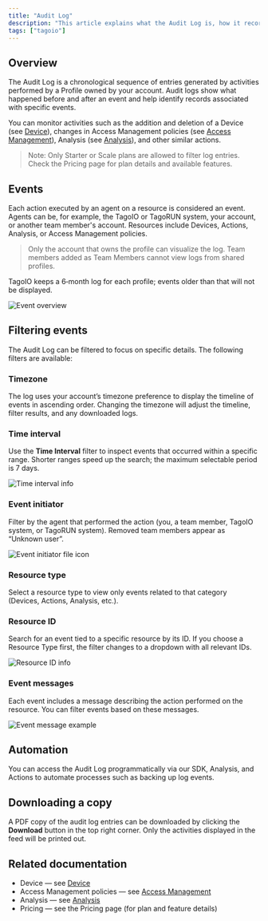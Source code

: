 ```yaml
---
title: "Audit Log"
description: "This article explains what the Audit Log is, how it records chronological activity from user Profiles, and what types of events you can monitor. It also notes plan restrictions for filtering log entries."
tags: ["tagoio"]
---
```

## Overview

The Audit Log is a chronological sequence of entries generated by activities performed by a Profile owned by your account. Audit logs show what happened before and after an event and help identify records associated with specific events.

You can monitor activities such as the addition and deletion of a Device (see [Device](../devices/devices)), changes in Access Management policies (see [Access Management](../security/access-management)), Analysis (see [Analysis](../analysis/analysis-overview)), and other similar actions.

> Note: Only Starter or Scale plans are allowed to filter log entries. Check the Pricing page for plan details and available features.

## Events

Each action executed by an agent on a resource is considered an event. Agents can be, for example, the TagoIO or TagoRUN system, your account, or another team member's account. Resources include Devices, Actions, Analysis, or Access Management policies.

> Only the account that owns the profile can visualize the log. Team members added as Team Members cannot view logs from shared profiles.

TagoIO keeps a 6‑month log for each profile; events older than that will not be displayed.

![Event overview](/docs_imagem/tagoio/external-d3b441c9.png)

## Filtering events

The Audit Log can be filtered to focus on specific details. The following filters are available:

### Timezone
The log uses your account’s timezone preference to display the timeline of events in ascending order. Changing the timezone will adjust the timeline, filter results, and any downloaded logs.

### Time interval
Use the **Time Interval** filter to inspect events that occurred within a specific range. Shorter ranges speed up the search; the maximum selectable period is 7 days.

![Time interval info](/docs_imagem/tagoio/info-8.png)

### Event initiator
Filter by the agent that performed the action (you, a team member, TagoIO system, or TagoRUN system). Removed team members appear as “Unknown user”.

![Event initiator file icon](/docs_imagem/tagoio/file.png)

### Resource type
Select a resource type to view only events related to that category (Devices, Actions, Analysis, etc.).

### Resource ID
Search for an event tied to a specific resource by its ID. If you choose a Resource Type first, the filter changes to a dropdown with all relevant IDs.

![Resource ID info](/docs_imagem/tagoio/info-8.png)

### Event messages
Each event includes a message describing the action performed on the resource. You can filter events based on these messages.

![Event message example](/docs_imagem/tagoio/external-f91f78f4.png)

## Automation

You can access the Audit Log programmatically via our SDK, Analysis, and Actions to automate processes such as backing up log events.

## Downloading a copy

A PDF copy of the audit log entries can be downloaded by clicking the **Download** button in the top right corner. Only the activities displayed in the feed will be printed out.

## Related documentation

- Device — see [Device](../devices/devices)  
- Access Management policies — see [Access Management](../security/access-management)  
- Analysis — see [Analysis](../analysis/analysis-overview)  
- Pricing — see the Pricing page (for plan and feature details)